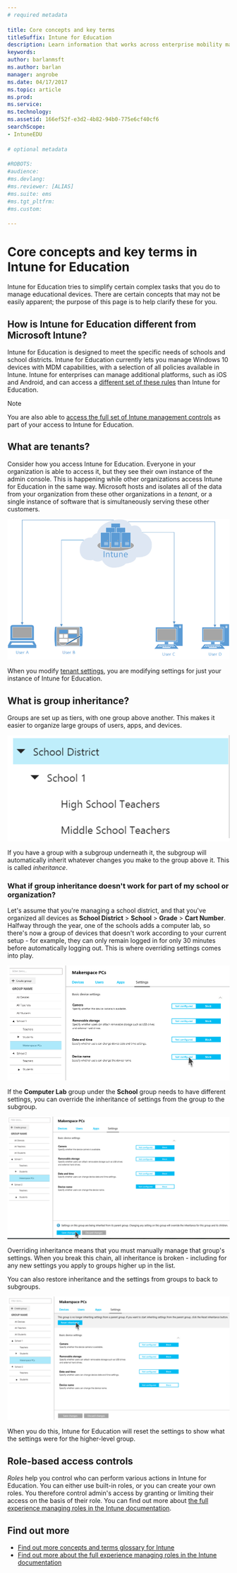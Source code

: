 ```yaml
---
# required metadata

title: Core concepts and key terms
titleSuffix: Intune for Education
description: Learn information that works across enterprise mobility management with Intune.
keywords:
author: barlanmsft
ms.author: barlan
manager: angrobe
ms.date: 04/17/2017
ms.topic: article
ms.prod:
ms.service:
ms.technology:
ms.assetid: 166ef52f-e3d2-4b82-94b0-775e6cf40cf6
searchScope:
- IntuneEDU

# optional metadata

#ROBOTS:
#audience:
#ms.devlang:
#ms.reviewer: [ALIAS]
#ms.suite: ems
#ms.tgt_pltfrm:
#ms.custom:

---
```


# Core concepts and key terms in Intune for Education

Intune for Education tries to simplify certain complex tasks that you do to manage educational devices. There are certain concepts that may not be easily apparent; the purpose of this page is to help clarify these for you.

## How is Intune for Education different from Microsoft Intune?
Intune for Education is designed to meet the specific needs of schools and school districts. Intune for Education currently lets you manage Windows 10 devices with MDM capabilities, with a selection of all policies available in Intune. Intune for enterprises can manage additional platforms, such as iOS and Android, and can access a [different set of these rules](https://docs.microsoft.com/intune-azure) than Intune for Education.

> [!NOTE]
> You are also able to [access the full set of Intune management controls](https://docs.microsoft.com/intune-azure) as part of your access to Intune for Education.

## What are tenants?

Consider how you access Intune for Education. Everyone in your organization is able to access it, but they see their own instance of the admin console. This is happening while other organizations access Intune for Education in the same way. Microsoft hosts and isolates all of the data from your organization from these other organizations in a _tenant_, or a single instance of software that is simultaneously serving these other customers.

  ![A diagram showing an instance of Intune, with multiple users accessing it from separate devices.](./media/tenant-003-basic-tenant-diagram.png)

When you modify [tenant settings](tenant-settings.md), you are modifying settings for just your instance of Intune for Education.

## What is group inheritance?

Groups are set up as tiers, with one group above another. This makes it easier to organize large groups of users, apps, and devices.

  ![A tree of groups of and subgroups.](./media/groups-002-inheritance.png)

If you have a group with a subgroup underneath it, the subgroup will automatically inherit whatever changes you make to the group above it. This is called _inheritance_.

### What if group inheritance doesn't work for part of my school or organization?

Let's assume that you're managing a school district, and that you've organized all devices as __School District__ > __School__ > __Grade__ > __Cart Number__. Halfway through the year, one of the schools adds a computer lab, so there's now a group of devices that doesn't work according to your current setup - for example, they can only remain logged in for only 30 minutes before automatically logging out. This is where overriding settings comes into play.

  ![Are you sure you want to override settings?](./media/groups-003-beginning-to-deviate-from-inheritance.png)

If the __Computer Lab__ group under the __School__ group needs to have different settings, you can override the inheritance of settings from the group to the subgroup.

  ![Beginning to deviate from inheritance.](./media/groups-004-are-you-sure-you-want-to-override-settings.png)

Overriding inheritance means that you must manually manage that group's settings. When you break this chain, all inheritance is broken - including for any new settings you apply to groups higher up in the list.

You can also restore inheritance and the settings from groups to back to subgroups.

  ![Resetting inheritance](./media/groups-005-reset-inheritance.png)

When you do this, Intune for Education will reset the settings to show what the settings were for the higher-level group.

## Role-based access controls

_Roles_ help you control who can perform various actions in Intune for Education. You can either use built-in roles, or you can create your own roles. You therefore control admin's access by granting or limiting their access on the basis of their role. You can find out more about [the full experience managing roles in the Intune documentation](https://docs.microsoft.com/intune-azure/access-control/role-based-access-control).

## Find out more

- [Find out more concepts and terms glossary for Intune](https://docs.microsoft.com/intune/understand-explore/intune-glossary)
- [Find out more about the full experience managing roles in the Intune documentation](https://docs.microsoft.com/intune-azure/access-control/role-based-access-control)
